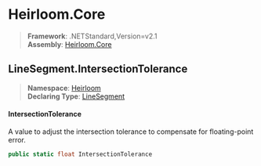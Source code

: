 # Heirloom.Core

> **Framework**: .NETStandard,Version=v2.1  
> **Assembly**: [Heirloom.Core][0]  

## LineSegment.IntersectionTolerance

> **Namespace**: [Heirloom][0]  
> **Declaring Type**: [LineSegment][1]  

#### IntersectionTolerance

A value to adjust the intersection tolerance to compensate for floating-point error.

```cs
public static float IntersectionTolerance
```

[0]: ../../../Heirloom.Core.md
[1]: ../LineSegment.md
